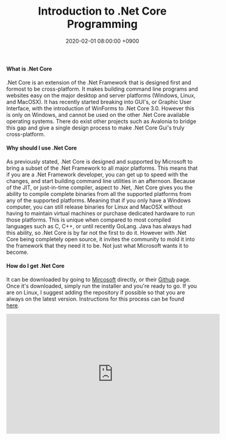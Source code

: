 ﻿---
layout: post
title: Introduction to .Net Core Programming
date: 2020-02-01 08:00:00 +0900
category: c#
---

#### What is .Net Core
.Net Core is an extension of the .Net Framework that is designed first and formost to be cross-platform.  It makes building command line programs and websites easy on the major desktop and server platforms (Windows, Linux, and MacOSX).  It has recently started breaking into GUI\'s, or Graphic User Interface, with the introduction of WinForms to .Net Core 3.0.  However this is only on Windows, and cannot be used on the other .Net Core available operating systems.  There do exist other projects such as Avalonia to bridge this gap and give a single design process to make .Net Core Gui\'s truly cross-platform.

#### Why should I use .Net Core
As previously stated, .Net Core is designed and supported by Microsoft to bring a subset of the .Net Framework to all major platforms.  This means that if you are a .Net Framework developer, you can get up to speed with the changes, and start building command line utilities in an afternoon.  Because of the JIT, or just-in-time compiler, aspect to .Net, .Net Core gives you the ability to compile complete binaries from all the supported platforms from any of the supported platforms.  Meaning that if you only have a Windows computer, you can still release binaries for Linux and MacOSX without having to maintain virtual machines or purchase dedicated hardware to run those platforms.  This is unique when compared to most compiled languages such as C, C++, or until recently GoLang.  Java has always had this ability, so .Net Core is by far not the first to do it.  However with .Net Core being completely open source, it invites the community to mold it into the framework that they need it to be.  Not just what Microsoft wants it to become.

#### How do I get .Net Core
It can be downloaded by going to [Mircosoft](https://dotnet.microsoft.com/download/dotnet-core) directly, or their [Github](https://github.com/dotnet/core) page.  Once it\'s downloaded, simply run the installer and you\'re ready to go.  If you are on Linux, I suggest adding the repository if possible so that you are always on the latest version.  Instructions for this process can be found [here](https://docs.microsoft.com/en-us/dotnet/core/install/linux-package-manager-ubuntu-1904).


<iframe width="560" height="315" src="https://www.youtube.com/embed/taJ2eRTm3ro" frameborder="0" allow="accelerometer; autoplay; encrypted-media; gyroscope; picture-in-picture" allowfullscreen></iframe>
